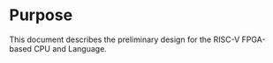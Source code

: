 # Purpose

<!-- Not sure if we need to add any more to this. -->

This document describes the preliminary design for the RISC-V FPGA-based CPU and
Language.
